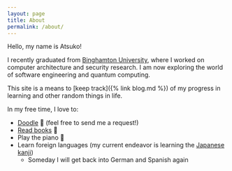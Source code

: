 ```yaml
---
layout: page
title: About
permalink: /about/
---
```


Hello, my name is Atsuko!

I recently graduated from [Binghamton University](https://www.binghamton.edu/), where I worked on computer architecture and security research. I am now exploring the world of software engineering and quantum computing.

This site is a means to [keep track]({% link blog.md %}) of my progress in learning and other random things in life.

In my free time, I love to:
* [Doodle](https://www.instagram.com/atskae/) :art: (feel free to send me a request!)
* [Read books](https://www.goodreads.com/user/show/100862276-atsuko) :book:
* Play the piano :musical_keyboard:
* Learn foreign languages (my current endeavor is learning the [Japanese kanji](https://en.wikipedia.org/wiki/List_of_j%C5%8Dy%C5%8D_kanji))
    * Someday I will get back into German and Spanish again
